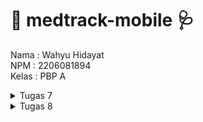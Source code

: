 # 💊 medtrack-mobile 🩺 #


Nama : Wahyu Hidayat <br>
NPM : 2206081894 <br>
Kelas : PBP A 


<details>
<summary>Tugas 7</summary>
<br>

# Tugas 7

## Contents ## 
- [Apa perbedaan utama antara stateless dan stateful widget dalam konteks pengembangan aplikasi Flutter?](#tugas-7-1) 
- [Sebutkan seluruh widget yang kamu gunakan untuk menyelesaikan tugas ini dan jelaskan fungsinya masing-masing](#tugas-7-2)
- [Jelaskan bagaimana cara kamu mengimplementasikan checklist di atas secara step-by-step](#tugas-7-3)
- [Bonus: Mengimplementasikan warna-warna yang berbeda untuk setiap tombol (Lihat Item, Tambah Item, dan Logout)](#tugas-7-4)

## <span id="tugas-7-1">Apa perbedaan utama antara stateless dan stateful widget dalam konteks pengembangan aplikasi Flutter?
Dalam Flutter, widget adalah elemen dasar antarmuka pengguna. Setiap widget adalah bagian dari deklaratif UI dan bisa jadi merupakan sebuah tombol, teks, layout, dan lain-lain. Flutter memiliki dua jenis widget utama yang menangani state: Stateless dan Stateful.

### Stateless Widget
Sebuah `StatelessWidget` adalah widget yang tidak memerlukan state. Artinya, tidak ada data yang diharapkan untuk berubah selama siklus hidup widget. Stateless widget tidak dapat di-rebuild dengan data baru karena tidak memiliki kemampuan untuk mengubah internal state mereka. Mereka di-render sekali berdasarkan informasi yang mereka terima dari konstruktor mereka dan tidak berubah sepanjang waktu.

Contoh Stateless Widget:
- Icon
- Text
- FlatButton

Karakteristik utama dari StatelessWidget:
- Tidak memiliki state internal yang bisa berubah.
- Tidak memiliki metode `setState()`.
- Dibangun sekali dan tidak di-update kecuali parent widget-nya membuat ulang widget tersebut dengan data baru.
- Lebih sederhana dan membutuhkan lebih sedikit resource dibandingkan dengan Stateful Widget.

### Stateful Widget
Sebuah `StatefulWidget` adalah widget yang bisa mengelola state. Stateful widget bisa berubah selama waktu berjalan, biasanya diakibatkan oleh event yang dilakukan oleh pengguna atau data yang berubah dari sumber eksternal. Mereka bisa di-rebuild ketika data mereka berubah menggunakan metode `setState()`, yang memicu proses build pada widget tersebut sehingga UI bisa di-update.

Contoh Stateful Widget:
- Checkbox
- Slider
- Form

Karakteristik utama dari StatefulWidget:
- Mempunyai state yang bisa berubah selama waktu aplikasi berjalan.
- Mempunyai metode `setState()` yang digunakan untuk mengubah state dan memicu proses build ulang untuk widget.
- Dapat mempertahankan state ketika di-build ulang, misalnya, selama animasi atau ketika pengguna memasukkan data ke dalam form.
- Lebih kompleks karena harus mengelola state dan siklus hidup dari state tersebut.

`StatelessWidget` sering digunakan untuk layout dan komponen statis dalam aplikasi, sementara `StatefulWidget` digunakan untuk UI yang harus merespons terhadap perubahan data atau interaksi pengguna, seperti pemasukan teks, pengguliran halaman, atau animasi.

## <span id="tugas-7-2">Sebutkan seluruh widget yang kamu gunakan untuk menyelesaikan tugas ini dan jelaskan fungsinya masing-masing.
### `main.dart`:
1. **MaterialApp**: Menyediakan kerangka dasar aplikasi yang menggunakan Material Design termasuk navigasi dan styling.

2. **Scaffold**: Struktur dasar layar yang memiliki app bar, body, dan elemen antarmuka lainnya untuk desain Material.

3. **AppBar**: Bar di bagian atas layar yang bisa berisi judul dan aksi.

4. **Text**: Menampilkan teks dengan gaya tertentu.

5. **ThemeData**: Mengatur tema visual untuk aplikasi, termasuk warna dan typography.

6. **ColorScheme**: Menetapkan skema warna untuk tema.

7. **MyHomePage**: Halaman utama yang ditampilkan ketika aplikasi dijalankan.

### `menu.dart`:

1. **MyHomePage**: Halaman awal yang menyajikan konten utama.

3. **ShopCard**: Menampilkan kartu untuk tiap item toko.

4. **GridView**: Mengatur widget dalam format grid yang dapat di-scroll.

5. **InkWell**: Membuat area di sekitar widget yang bereaksi saat disentuh.

6. **Column**: Mengatur widget dalam susunan vertikal.

7. **Padding**: Menambahkan ruang di sekeliling widget.

8. **Icon**: Menampilkan ikon.

9. **SnackBar**: Menunjukkan pesan singkat di bawah layar.

10. **ScaffoldMessenger**: Untuk menampilkan SnackBar.

11. **Material**: Widget yang mengikuti Material Design, sering digunakan bersama InkWell untuk efek visual.

## <span id="tugas-7-3">Jelaskan bagaimana cara kamu mengimplementasikan checklist di atas secara step-by-step (bukan hanya sekadar mengikuti tutorial)
1. Saya membuat _repository_ di GitHub dan direktori lokal baru bernama `medtrack-mobile`, setelah itu saya melakukan `git init` untuk menghubungkan _repository_ di GitHub dengan direktori lokal.
2. Pada direktori lokal, saya menjalankan instruksi `flutter create medtrack` untuk membentuk file flutter.
3. Buat file baru bernama `menu.dart` di direktori `lib`.
4. Pindahkan class `MyHomePage` dan `_MyHomePageState` dari `main.dart` ke `menu.dart` dan tambahkan import `import 'package:medtrack/menu.dart';` pada `main.dart`.
5. Pada `main.dart` modifikasi kode `MyHomePage(title: 'Flutter Demo Home Page')` menjadi `MyHomePage()`.
6. Ubah sifat widget halaman dari stateful menjadi stateless dengan memodifikasi semua kode di `menu.dart` sehingga isi dari `menu.dart` hanya seperti berikut:
    ```dash
    class MyHomePage extends StatelessWidget {
        MyHomePage({Key? key}) : super(key: key);

        @override
        Widget build(BuildContext context) {
            return Scaffold(
            );
        }
    }
    ```
6. Tambahkan kode berikut pada `menu.dart` untuk _define_ tipe list
    ```dart
    class ShopItem {
        final String name;
        final IconData icon;

        ShopItem(this.name, this.icon);
    }
    ```
7. Tambahkan kode berikut di bawah kode `MyHomePage({Key? key}) : super(key: key);`
    ```dart
    final List<ShopItem> items = [
        ShopItem("Lihat Item", Icons.checklist),
        ShopItem("Tambah Item", Icons.add_shopping_cart),
        ShopItem("Logout", Icons.logout),
    ];
    ```
8. Tambahkan kode berikut di dalam __Widget__ build
    ```dart
    return Scaffold(
      appBar: AppBar(
        title: const Text(
          'Medtrack',
        ),
      ),
      body: SingleChildScrollView(
        // Widget wrapper yang dapat discroll
        child: Padding(
          padding: const EdgeInsets.all(10.0), // Set padding dari halaman
          child: Column(
            // Widget untuk menampilkan children secara vertikal
            children: <Widget>[
              const Padding(
                padding: EdgeInsets.only(top: 10.0, bottom: 10.0),
                // Widget Text untuk menampilkan tulisan dengan alignment center dan style yang sesuai
                child: Text(
                  'Medtrack', // Text yang menandakan toko
                  textAlign: TextAlign.center,
                  style: TextStyle(
                    fontSize: 30,
                    fontWeight: FontWeight.bold,
                  ),
                ),
              ),
              // Grid layout
              GridView.count(
                // Container pada card kita.
                primary: true,
                padding: const EdgeInsets.all(20),
                crossAxisSpacing: 10,
                mainAxisSpacing: 10,
                crossAxisCount: 3,
                shrinkWrap: true,
                children: items.map((ShopItem item) {
                  // Iterasi untuk setiap item
                  return ShopCard(item);
                }).toList(),
              ),
            ],
          ),
        ),
      ),
    );
    ```
9. Buat _widget stateless_ baru untuk menampilkan _card_
    ```dart
    class ShopCard extends StatelessWidget {
        final ShopItem item;

        const ShopCard(this.item, {super.key}); // Constructor

        @override
        Widget build(BuildContext context) {
            return Material(
            color: Colors.indigo,
            child: InkWell(
                // Area responsive terhadap sentuhan
                onTap: () {
                // Memunculkan SnackBar ketika diklik
                ScaffoldMessenger.of(context)
                    ..hideCurrentSnackBar()
                    ..showSnackBar(SnackBar(
                        content: Text("Kamu telah menekan tombol ${item.name}!")));
                },
                child: Container(
                // Container untuk menyimpan Icon dan Text
                padding: const EdgeInsets.all(8),
                child: Center(
                    child: Column(
                    mainAxisAlignment: MainAxisAlignment.center,
                    children: [
                        Icon(
                        item.icon,
                        color: Colors.white,
                        size: 30.0,
                        ),
                        const Padding(padding: EdgeInsets.all(3)),
                        Text(
                        item.name,
                        textAlign: TextAlign.center,
                        style: const TextStyle(color: Colors.white),
                        ),
                    ],
                    ),
                ),
                ),
            ),
            );
        }
    }
    ```

## <span id="tugas-7-4">Bonus: Mengimplementasikan warna-warna yang berbeda untuk setiap tombol (Lihat Item, Tambah Item, dan Logout)
1. Modifikasi _class_ `ShopItem` untuk menambahkan properti `color`
    ```dart
    class ShopItem {
        final String name;
        final IconData icon;
        final Color color; 

        ShopItem(this.name, this.icon, this.color); 
    }
    ```
2. Perbarui list item di `MyHomePage` untuk menambahkan warna untuk setiap item menjadi berikut
    ```dart
    final List<ShopItem> items = [
      ShopItem("Lihat Item", Icons.checklist, Colors.blueGrey),
      ShopItem("Tambah Item", Icons.add_shopping_cart, Colors.amber),
      ShopItem("Logout", Icons.logout, Colors.red),
    ];
    ```
    Sehingga tampilannya menjadi seperti ini:

    ![bonus-screenshot](https://github.com/wahyuhiddayat/medtrack-mobile/blob/main/images/bonus-7-screenshot.png)

3. Ganti kode `color: Colors.indigo,` pada widget _build_ di _class_ `ShopCard` menjadi `color: item.color,` agar menggunakan warna dari tiap item. 
</details>

<details>
<summary>Tugas 8</summary>

# Tugas 8

## Contents ## 
- [Jelaskan perbedaan antara `Navigator.push()` dan `Navigator.pushReplacement()`, disertai dengan contoh mengenai penggunaan kedua metode tersebut yang tepat!](#tugas-8-1) 
- [Jelaskan masing-masing layout widget pada Flutter dan konteks penggunaannya masing-masing!](#tugas-8-2)
- [Sebutkan apa saja elemen input pada form yang kamu pakai pada tugas kali ini dan jelaskan mengapa kamu menggunakan elemen input tersebut!](#tugas-8-3)
- [Bagaimana penerapan clean architecture pada aplikasi Flutter?](#tugas-8-4)
- [Jelaskan bagaimana cara kamu mengimplementasikan checklist di atas secara step-by-step! (bukan hanya sekadar mengikuti tutorial)](#tugas-8-5)
- [Bonus](#tugas-8-6)

## <span id="tugas-8-1">Jelaskan perbedaan antara Navigator.push() dan Navigator.pushReplacement(), disertai dengan contoh mengenai penggunaan kedua metode tersebut yang tepat!
### Navigator.push()
Navigator.push() digunakan untuk mendorong (push) halaman baru ke tumpukan navigasi. Hal ini berarti halaman baru ditambahkan ke atas tumpukan, dan pengguna dapat kembali ke halaman sebelumnya dengan menggunakan tombol kembali. Contoh penggunaannya adalah ketika aplikasi membuka detail produk dari daftar produk. Setelah melihat detail, pengguna dapat kembali ke daftar dengan menekan tombol kembali.

Contoh:
```dart
  if (item.name == "Tambah Produk") {
      Navigator.push(context,
          MaterialPageRoute(builder: (context) => const ShopFormPage()));
  }
```
### Navigator.pushReplacement()
Navigator.pushReplacement() digunakan untuk menggantikan halaman saat ini dengan halaman baru dalam tumpukan. Halaman saat ini dihapus, dan pengguna tidak akan dapat kembali ke halaman tersebut dengan tombol kembali. Contoh penggunaan metode ini adalah pada layar login yang beralih ke layar beranda setelah login berhasil. Tidak diinginkan bagi pengguna untuk kembali ke layar login dengan menekan tombol kembali setelah mereka sudah masuk.

Contoh:
```dart
  onTap: () {
        Navigator.pushReplacement(
        context,
        MaterialPageRoute(
            builder: (context) => MyHomePage(),
        ));
    },
```


## <span id="tugas-8-2">Jelaskan masing-masing layout widget pada Flutter dan konteks penggunaannya masing-masing!
1. **Container**: Widget yang digunakan untuk mengatur dekorasi, dimensi, dan posisi child widget-nya. Container dapat digunakan untuk memberi padding, margin, border, atau background color pada sebuah widget, serta untuk melakukan transformasi seperti rotasi atau skala.

2. **Row dan Column**: Widget ini digunakan untuk membuat layout linear secara horizontal (Row) atau vertikal (Column). Keduanya sering digunakan untuk menyusun serangkaian widget secara sejajar, seperti tombol dalam baris atau teks dan gambar dalam kolom.

3. **Stack**: Memungkinkan widget ditumpuk atas satu sama lain. Stack berguna untuk membuat layout di mana widget menumpuk atau menimpa, seperti badge pada ikon atau posisi absolut dalam layar.

4. **GridView**: Digunakan untuk membuat layout dalam bentuk grid. GridView sangat berguna untuk menampilkan data dalam bentuk kotak-kotak atau daftar yang scrollable, seperti galeri foto atau grid menu.

5. **ListView**: Widget yang membuat daftar scrollable. ListView cocok untuk menampilkan daftar item yang panjang dan dapat di-scroll, seperti daftar email, feed berita, atau pengaturan.

6. **Flex dan Expanded**: Flex digunakan untuk membuat layout yang fleksibel, dengan memungkinkan child widget menyesuaikan ukurannya. Expanded digunakan dalam Row atau Column untuk mengontrol bagian ruang yang diambil oleh child widget relatif terhadap widget lain di Row atau Column yang sama.

7. **Wrap**: Mirip dengan Row dan Column, tetapi Wrap akan secara otomatis memindahkan ke baris atau kolom berikutnya jika tidak ada ruang cukup. Ini sangat berguna untuk layout yang responsif, di mana ukuran layar atau orientasi dapat berubah.

8. **Padding**: Widget yang memberikan ruang kosong di sekitar child widget-nya. Padding digunakan untuk memberi jarak antara widget atau antara widget dengan batas layar.

9. **Align dan Center**: Align digunakan untuk mengatur posisi child widget di dalam parent-nya, sedangkan Center, yang merupakan subclass dari Align, digunakan untuk menengahkan widget.

10. **ConstrainedBox dan SizedBox**: Keduanya digunakan untuk memberikan batasan pada dimensi sebuah widget. ConstrainedBox memberikan batas minimum dan maksimum, sedangkan SizedBox memberikan dimensi tetap.

## <span id="tugas-8-3">Sebutkan apa saja elemen input pada form yang kamu pakai pada tugas kali ini dan jelaskan mengapa kamu menggunakan elemen input tersebut!
1. **TextFormField untuk Nama Produk (`_name`)**: Elemen ini digunakan untuk mengumpulkan informasi tentang nama produk. Penggunaan `TextFormField` memungkinkan pengguna untuk memasukkan teks, yang penting untuk mengidentifikasi produk secara unik.

2. **TextFormField untuk Harga Produk (`_price`)**: Ini digunakan untuk memasukkan harga produk. Menggunakan `TextFormField` dengan validasi untuk memastikan input adalah angka, sangat penting untuk informasi harga dalam konteks inventaris atau aplikasi jual beli.

3. **TextFormField untuk Kategori Produk (`_category`)**: Elemen ini memungkinkan pengguna untuk menentukan kategori produk, yang dapat membantu dalam mengklasifikasikan dan menyortir produk. Input teks bebas memberi fleksibilitas kepada pengguna untuk mendefinisikan kategori.

4. **TextFormField untuk Jumlah/Quantity Produk (`_amount`)**: Digunakan untuk memasukkan jumlah atau stok produk. Seperti harga, input ini harus berupa angka, yang menunjukkan jumlah unit produk yang tersedia atau dibutuhkan.

5. **TextFormField untuk Deskripsi Produk (`_description`)**: Ini memberikan ruang bagi pengguna untuk menulis deskripsi lebih lanjut tentang produk. Deskripsi membantu dalam memberikan informasi tambahan tentang produk, seperti spesifikasi, kegunaan, atau informasi lain yang relevan.

Pemilihan `TextFormField` untuk semua input ini didasarkan pada kebutuhan untuk mengumpulkan informasi tekstual dari pengguna, dengan kemampuan untuk menambahkan validasi input yang spesifik (misalnya memastikan harga dan jumlah adalah numerik) dan memudahkan interaksi pengguna dengan form. Penggunaan `TextFormField` juga memudahkan implementasi fitur seperti auto-complete, validasi input, dan manajemen state form.

## <span id="tugas-8-4">Bagaimana penerapan clean architecture pada aplikasi Flutter?
Clean architecture pada aplikasi Flutter melibatkan pemisahan kode ke dalam berbagai lapisan dengan tanggung jawab spesifik. Ini meliputi:

- **Presentation Layer**: Menyertakan kode UI dan logic yang mengontrol tampilan layar, termasuk widgets dan screens.
- **Business Logic Layer (BLL) atau Domain Layer**: Berisi business rules dan logic aplikasi, biasanya berupa plain Dart classes.
- **Data Layer**: Mengurus interaksi dengan sumber data eksternal seperti database atau API, termasuk repositories dan data sources.

Penggunaan Dependency Injection (DI) memudahkan manajemen dependencies dan pengujian. Abstraksi dan interfaces digunakan untuk memisahkan komunikasi antar lapisan. Pengujian dilakukan secara terpisah untuk setiap lapisan. Manajemen state yang efektif penting, dengan pilihan seperti `BLoC`, `Redux`, atau `Provider`. Implementasi clean architecture memudahkan dalam pemeliharaan dan pengembangan aplikasi.

## <span id="tugas-8-5">Jelaskan bagaimana cara kamu mengimplementasikan checklist di atas secara step-by-step! (bukan hanya sekadar mengikuti tutorial)

### Membuat minimal satu halaman baru pada aplikasi, yaitu halaman formulir tambah item baru dan divalidasi
1. Buat _file_ baru bernama `medtrack_form.dart` di direktori `lib`.
2. Buat _stateful widget_ bernama `ShopFormPage`
3. Tambahkan variabel untuk input yang dibutuhkan dan variabel baru bernama `_formKey` pada atribut key milik widget `Form`. 
  ```dart
  class _ShopFormPageState extends State<ShopFormPage> {
    final _formKey = GlobalKey<FormState>();
    String _name = "";
    int _amount = 0;
    String _description = "";
    int _price = 0;
    String _category = "";
    ...
  ```
4. Buat `Form` di dalam _widget_ dan tambahkan validasi untuk semua elemen input.
  ```dart
              // Name
              Padding(
                padding: const EdgeInsets.all(8.0),
                child: TextFormField(
                  decoration: InputDecoration(
                    hintText: "Name",
                    labelText: "Name",
                    border: OutlineInputBorder(
                      borderRadius: BorderRadius.circular(5.0),
                    ),
                  ),
                  onChanged: (String? value) {
                    setState(() {
                      _name = value!;
                    });
                  },
                  validator: (String? value) {
                    if (value == null || value.isEmpty) {
                      return "Name cannot be empty!";
                    }
                    return null;
                  },
                ),
              ),

              // Price
              Padding(
                padding: const EdgeInsets.all(8.0),
                child: TextFormField(
                  decoration: InputDecoration(
                    hintText: "Price",
                    labelText: "Price",
                    border: OutlineInputBorder(
                      borderRadius: BorderRadius.circular(5.0),
                    ),
                  ),
                  onChanged: (String? value) {
                    setState(() {
                      _price = int.tryParse(value!) ?? 0;
                    });
                  },
                  validator: (String? value) {
                    if (value == null || value.isEmpty) {
                      return "Price cannot be empty!";
                    }
                    if (int.tryParse(value) == null) {
                      return "Price must be a number!";
                    }
                    return null;
                  },
                ),
              ),

              // Category
              Padding(
                padding: const EdgeInsets.all(8.0),
                child: TextFormField(
                  decoration: InputDecoration(
                    hintText: "Category",
                    labelText: "Category",
                    border: OutlineInputBorder(
                      borderRadius: BorderRadius.circular(5.0),
                    ),
                  ),
                  onChanged: (String? value) {
                    setState(() {
                      _category = value!;
                    });
                  },
                  validator: (String? value) {
                    if (value == null || value.isEmpty) {
                      return "Category cannot be empty!";
                    }
                    return null;
                  },
                ),
              ),

              // Quantity (Amount)
              Padding(
                padding: const EdgeInsets.all(8.0),
                child: TextFormField(
                  decoration: InputDecoration(
                    hintText: "Quantity",
                    labelText: "Quantity",
                    border: OutlineInputBorder(
                      borderRadius: BorderRadius.circular(5.0),
                    ),
                  ),
                  onChanged: (String? value) {
                    setState(() {
                      _amount = int.tryParse(value!) ?? 0;
                    });
                  },
                  validator: (String? value) {
                    if (value == null || value.isEmpty) {
                      return "Quantity cannot be empty!";
                    }
                    if (int.tryParse(value) == null) {
                      return "Quantity must be a number!";
                    }
                    return null;
                  },
                ),
              ),

              // Description
              Padding(
                padding: const EdgeInsets.all(8.0),
                child: TextFormField(
                  decoration: InputDecoration(
                    hintText: "Description",
                    labelText: "Description",
                    border: OutlineInputBorder(
                      borderRadius: BorderRadius.circular(5.0),
                    ),
                  ),
                  onChanged: (String? value) {
                    setState(() {
                      _description = value!;
                    });
                  },
                  validator: (String? value) {
                    if (value == null || value.isEmpty) {
                      return "Description cannot be empty!";
                    }
                    return null;
                  },
                ),
              ),
  ```
5. Buat tombol `Save`

### Mengarahkan pengguna ke halaman form tambah item baru ketika menekan tombol `Tambah Item` pada halaman utama.
1. Import `medtrack_form.dart` pada file `menu.dart`
  ```dart
  import 'package:medtrack/medtrack_form.dart'; 
  ```
2. Tambahkan kode berikut pada _widget_ `ShopItem` di bawah kode `ScaffoldMessenger` yang menampilkan _snackbar_
  ```dart
  if (item.name == "Tambah Item") {
    Navigator.push(context,
      MaterialPageRoute(builder: (context) => const ShopFormPage()));
  }
  ```

### Memunculkan data sesuai isi dari formulir yang diisi dalam sebuah pop-up setelah menekan tombol Save pada halaman formulir tambah item baru.
Tambahkan fungsi `showDialog()` pada bagian `onPressed()` dan munculkan _widget_ `AlertDialog` pada fungsi tersebut. Kemudian, tambahkan juga fungsi untuk reset form.
```dart
              Align(
                alignment: Alignment.bottomCenter,
                child: Padding(
                  padding: const EdgeInsets.all(8.0),
                  child: ElevatedButton(
                    style: ButtonStyle(
                      backgroundColor: MaterialStateProperty.all(Colors.indigo),
                    ),
                    onPressed: () {
                      if (_formKey.currentState!.validate()) {
                        showDialog(
                          context: context,
                          builder: (context) {
                            return AlertDialog(
                              title: const Text('Item berhasil tersimpan'),
                              content: SingleChildScrollView(
                                child: Column(
                                  crossAxisAlignment: CrossAxisAlignment.start,
                                  children: [
                                    Text('Name: $_name'),
                                    Text('Price: $_price'),
                                    Text('Category: $_category'),
                                    Text('Amount: $_amount'),
                                    Text('Description: $_description'),
                                  ],
                                ),
                              ),
                              actions: [
                                TextButton(
                                  child: const Text('OK'),
                                  onPressed: () {
                                    Navigator.pop(context);
                                  },
                                ),
                              ],
                            );
                          },
                        );
                        _formKey.currentState!.reset();
                      }
                    },
                  ...
```

### Membuat sebuah drawer pada aplikasi
1. Buat subdirektori baru di dalam direktori `lib` bernama `widgets` lalu buat file bernama `left_drawer.dart` untuk menambahkan kode _drawer_.
2. Import halaman yang ingin dituju untuk navigasi yaitu `MyHomePage` dan `ShopFormPage`.
3. Tambahka _routing_ untuk halaman-halaman yang di-_import_.
4. Hias _drawer_.
4. Masukkan _drawer_ ke `menu.dart` untuk menampilkan _drawer_ di sana.
  ```dart
  import 'package:medtrack/widgets/left_drawer.dart'; // Impor drawer widget

  ...
  @override
  Widget build(BuildContext context) {
    return Scaffold(
      appBar: AppBar(
        title: const Text(
          'Medtrack',
        ),
      ),
      drawer:
          const LeftDrawer(), // Masukkan drawer sebagai parameter nilai drawer dari widget Scaffold
  ...
  ```
5. Lakukan _refactoring file_.

## <span id="tugas-8-6">Bonus

### Membuat sebuah halaman baru, yaitu halaman daftar item yang sudah dibuat dengan isi halamannya adalah setiap data item yang sudah pernah dibuat.
1. Membuat halaman baru bernama `medtrack_data.dart`
2. Buat class `Item`
  ```dart
  class Item {
    final String name;
    final int price;
    final String category;
    final int amount;
    final String description;

    Item(
        {required this.name,
        required this.price,
        required this.category,
        required this.amount,
        required this.description});
  }
  ```
3. Buat _widget_ `ItemListPage`
  ```dart
  class ItemListPage extends StatelessWidget {
    final List<Item> items;

    const ItemListPage({Key? key, required this.items}) : super(key: key);

    @override
    Widget build(BuildContext context) {
      return Scaffold(
        appBar: AppBar(
          title: const Text('Daftar Item'),
          backgroundColor: Colors.blueGrey,
        ),
        body: ListView.builder(
          itemCount: items.length,
          itemBuilder: (context, index) {
            final item = items[index];
            return ListTile(
              title: Text(item.name),
              subtitle: Text(
                  'Price: ${item.price}, Category: ${item.category}, Amount: ${item.amount}'),
            );
          },
        ),
      );
    }
  }
  ```
3. Buat global list untuk menyimpan semua item dengan cara berikut:
  ```dart
  List<Item> items = [];
  ```
4. Tambahkan item yang berhasil dibuat ke global list
  ```dart
                      // Buat instance Item baru
                        Item newItem = Item(
                          name: _name,
                          price: _price,
                          category: _category,
                          amount: _amount,
                          description: _description,
                        );

                        // Tambahkan ke global item list
                        items.add(newItem);
  ```
5. Import `medtrack_data.dart` pada file dimana _widget_ `ShopFormPage` berada dan juga di `menu.dart`.
6. Tambahkan kode berikut di `menu.dart` untuk navigasi.
  ```dart
  if (item.name == "Lihat Item") {
    Navigator.push(
      context,
      MaterialPageRoute(
      builder: (context) => ItemListPage(items: items)));
    }
  ```

### Mengarahkan pengguna ke halaman tersebut jika menekan tombol Lihat Item pada halaman utama atau drawer.
1. Import `medtrack_data.dart` di `left_drawer.dart` dengan cara menambahkan kode `import 'package:medtrack/widgets/medtrack_data.dart';`
2. Tambahkan kode berikut di `left_drawer.dart` untuk routing dan navigasi
  ```dart
  ListTile(
            leading: const Icon(Icons.add_shopping_cart),
            title: const Text('Lihat Item'),
            onTap: () {
              Navigator.push(
                context,
                MaterialPageRoute(
                  builder: (context) => ItemListPage(items: items),
                ),
              );
            },
          ),
  ...
  ```
</details>